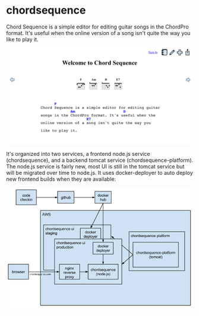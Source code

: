 # chordsequence

Chord Sequence is a simple editor for editing guitar songs in the ChordPro format.  It's useful when the online version of a song isn't quite the way you like to play it.

![Alt text](/doc/main-page.png "Chord Sequence Main Page")


It's organized into two services, a frontend node.js service (chordsequence), and a backend tomcat service (chordsequence-platform).  The node.js service is fairly new, most UI is still in the tomcat service but will be migrated over time to node.js.  It uses docker-deployer to auto deploy new frontend builds when they are available:

![Alt text](/doc/architecture.png "Chord Sequence Architecture")

